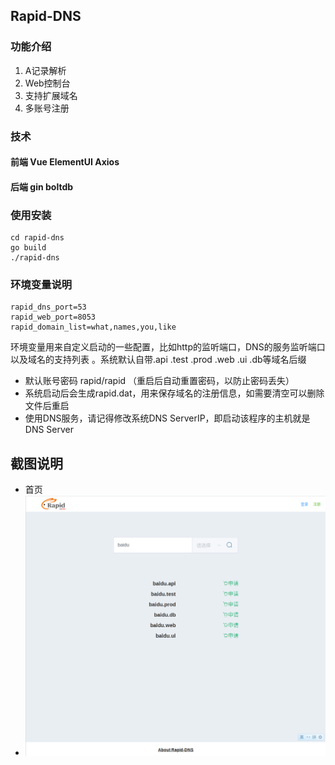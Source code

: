 ## Rapid-DNS
### 功能介绍
1. A记录解析
2. Web控制台
3. 支持扩展域名
4. 多账号注册

### 技术
#### 前端 Vue ElementUI Axios
#### 后端 gin boltdb

### 使用安装

    cd rapid-dns
    go build
    ./rapid-dns

### 环境变量说明
    rapid_dns_port=53
    rapid_web_port=8053
    rapid_domain_list=what,names,you,like
环境变量用来自定义启动的一些配置，比如http的监听端口，DNS的服务监听端口以及域名的支持列表
。系统默认自带.api .test .prod .web .ui .db等域名后缀

- 默认账号密码 rapid/rapid （重启后自动重置密码，以防止密码丢失）
- 系统启动后会生成rapid.dat，用来保存域名的注册信息，如需要清空可以删除文件后重启
- 使用DNS服务，请记得修改系统DNS ServerIP，即启动该程序的主机就是DNS Server

## 截图说明

- 首页
- ![](https://github.com/letui/rapid-ui/blob/master/public/images/homepage.png)
